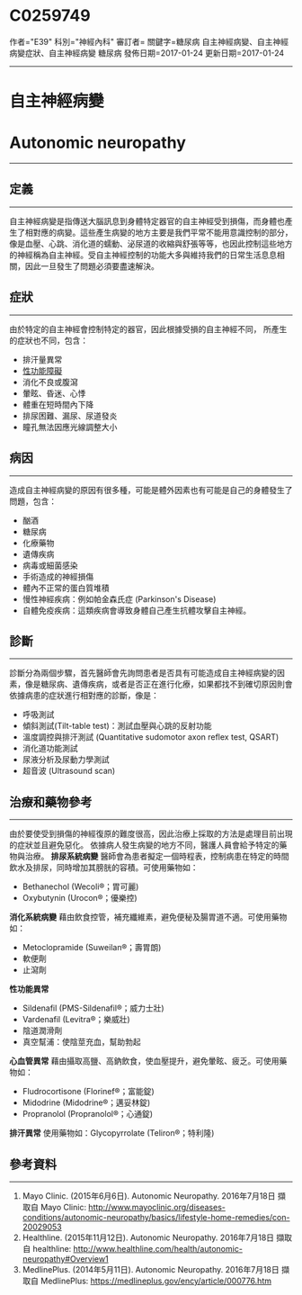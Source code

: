 # C0259749
作者="E39"
科別="神經內科"
審訂者=
關鍵字=糖尿病 自主神經病變、自主神經病變症狀、自主神經病變 糖尿病
發佈日期=2017-01-24
更新日期=2017-01-24

----------
# 自主神經病變
# Autonomic neuropathy
----------
## 定義
----------

自主神經病變是指傳送大腦訊息到身體特定器官的自主神經受到損傷，而身體也產生了相對應的病變。這些產生病變的地方主要是我們平常不能用意識控制的部分，像是血壓、心跳、消化道的蠕動、泌尿道的收縮與舒張等等，也因此控制這些地方的神經稱為自主神經。受自主神經控制的功能大多與維持我們的日常生活息息相關，因此一旦發生了問題必須要盡速解決。

## 症狀
----------

由於特定的自主神經會控制特定的器官，因此根據受損的自主神經不同， 所產生的症狀也不同，包含：

- 排汗量異常
- [性功能障礙](C0242350-01)
- 消化不良或腹瀉
- 暈眩、昏迷、心悸
- 體重在短時間內下降
- 排尿困難、漏尿、尿道發炎
- 瞳孔無法因應光線調整大小
## 病因
----------

造成自主神經病變的原因有很多種，可能是體外因素也有可能是自己的身體發生了問題，包含： 

- 酗酒
- 糖尿病
- 化療藥物
- 遺傳疾病
- 病毒或細菌感染
- 手術造成的神經損傷
- 體內不正常的蛋白質堆積
- 慢性神經疾病：例如帕金森氏症 (Parkinson's Disease)
- 自體免疫疾病：這類疾病會導致身體自己產生抗體攻擊自主神經。
## 診斷
----------

診斷分為兩個步驟，首先醫師會先詢問患者是否具有可能造成自主神經病變的因素，像是糖尿病、遺傳疾病，或者是否正在進行化療，如果都找不到確切原因則會依據病患的症狀進行相對應的診斷，像是：

- 呼吸測試
- 傾斜測試(Tilt-table test)：測試血壓與心跳的反射功能
- 溫度調控與排汗測試 (Quantitative sudomotor axon reflex test, QSART)
- 消化道功能測試
- 尿液分析及尿動力學測試
- 超音波 (Ultrasound scan)
## 治療和藥物參考
----------

由於要使受到損傷的神經復原的難度很高，因此治療上採取的方法是處理目前出現的症狀並且避免惡化。
依據病人發生病變的地方不同，醫護人員會給予特定的藥物與治療。
**排尿系統病變**
醫師會為患者擬定一個時程表，控制病患在特定的時間飲水及排尿，同時增加其膀胱的容積。可使用藥物如：

- Bethanechol (Wecoli®；胃可麗)
- Oxybutynin (Urocon®；優樂控)

**消化系統病變**
藉由飲食控管，補充纖維素，避免便秘及腸胃道不適。可使用藥物如：

- Metoclopramide (Suweilan®；壽胃朗)
- 軟便劑
- 止瀉劑

**性功能異常**

- Sildenafil (PMS-Sildenafil®；威力士壯)
- Vardenafil (Levitra®；樂威壯)
- 陰道潤滑劑
- 真空幫浦：使陰莖充血，幫助勃起

**心血管異常**
藉由攝取高鹽、高鈉飲食，使血壓提升，避免暈眩、疲乏。可使用藥物如：

- Fludrocortisone (Florinef®；富能錠)
- Midodrine (Midodrine®；邁妥林錠)
- Propranolol (Propranolol®；心通錠)

**排汗異常**
使用藥物如：Glycopyrrolate (Teliron®；特利隆)

## 參考資料
----------
1. Mayo Clinic. (2015年6月6日). Autonomic Neuropathy. 2016年7月18日 擷取自 Mayo Clinic: 
  http://www.mayoclinic.org/diseases-conditions/autonomic-neuropathy/basics/lifestyle-home-remedies/con-20029053
2. Healthline. (2015年11月12日). Autonomic Neuropathy. 2016年7月18日 擷取自 healthline: 
  http://www.healthline.com/health/autonomic-neuropathy#Overview1
3. MedlinePlus. (2014年5月11日). Autonomic Neuropathy. 2016年7月18日 擷取自 MedlinePlus: 
  https://medlineplus.gov/ency/article/000776.htm

